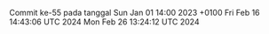 Commit ke-55 pada tanggal Sun Jan 01 14:00 2023 +0100
Fri Feb 16 14:43:06 UTC 2024
Mon Feb 26 13:24:12 UTC 2024
